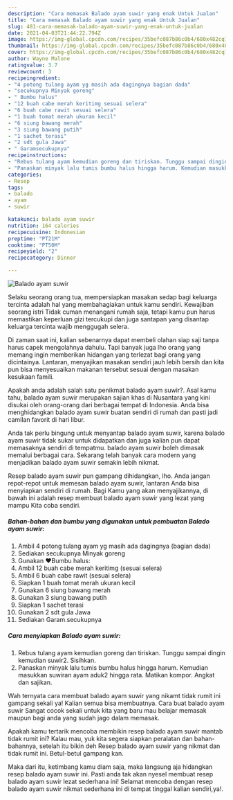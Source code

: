 ```yaml
---
description: "Cara memasak Balado ayam suwir yang enak Untuk Jualan"
title: "Cara memasak Balado ayam suwir yang enak Untuk Jualan"
slug: 481-cara-memasak-balado-ayam-suwir-yang-enak-untuk-jualan
date: 2021-04-03T21:44:22.794Z
image: https://img-global.cpcdn.com/recipes/35befc087b86c0b4/680x482cq70/balado-ayam-suwir-foto-resep-utama.jpg
thumbnail: https://img-global.cpcdn.com/recipes/35befc087b86c0b4/680x482cq70/balado-ayam-suwir-foto-resep-utama.jpg
cover: https://img-global.cpcdn.com/recipes/35befc087b86c0b4/680x482cq70/balado-ayam-suwir-foto-resep-utama.jpg
author: Wayne Malone
ratingvalue: 3.7
reviewcount: 3
recipeingredient:
- "4 potong tulang ayam yg masih ada dagingnya bagian dada"
- "secukupnya Minyak goreng"
- " Bumbu halus"
- "12 buah cabe merah keritimg sesuai selera"
- "6 buah cabe rawit sesuai selera"
- "1 buah tomat merah ukuran kecil"
- "6 siung bawang merah"
- "3 siung bawang putih"
- "1 sachet terasi"
- "2 sdt gula Jawa"
- " Garamsecukupnya"
recipeinstructions:
- "Rebus tulang ayam kemudian goreng dan tiriskan. Tunggu sampai dingin kemudian suwir2. Sisihkan."
- "Panaskan minyak lalu tumis bumbu halus hingga harum. Kemudian masukkan suwiran ayam aduk2 hingga rata. Matikan kompor. Angkat dan sajikan."
categories:
- Resep
tags:
- balado
- ayam
- suwir

katakunci: balado ayam suwir 
nutrition: 164 calories
recipecuisine: Indonesian
preptime: "PT21M"
cooktime: "PT50M"
recipeyield: "2"
recipecategory: Dinner

---
```



![Balado ayam suwir](https://img-global.cpcdn.com/recipes/35befc087b86c0b4/680x482cq70/balado-ayam-suwir-foto-resep-utama.jpg)

Selaku seorang orang tua, mempersiapkan masakan sedap bagi keluarga tercinta adalah hal yang membahagiakan untuk kamu sendiri. Kewajiban seorang istri Tidak cuman menangani rumah saja, tetapi kamu pun harus memastikan keperluan gizi tercukupi dan juga santapan yang disantap keluarga tercinta wajib menggugah selera.

Di zaman  saat ini, kalian sebenarnya dapat membeli olahan siap saji tanpa harus capek mengolahnya dahulu. Tapi banyak juga lho orang yang memang ingin memberikan hidangan yang terlezat bagi orang yang dicintainya. Lantaran, menyajikan masakan sendiri jauh lebih bersih dan kita pun bisa menyesuaikan makanan tersebut sesuai dengan masakan kesukaan famili. 



Apakah anda adalah salah satu penikmat balado ayam suwir?. Asal kamu tahu, balado ayam suwir merupakan sajian khas di Nusantara yang kini disukai oleh orang-orang dari berbagai tempat di Indonesia. Anda bisa menghidangkan balado ayam suwir buatan sendiri di rumah dan pasti jadi camilan favorit di hari libur.

Anda tak perlu bingung untuk menyantap balado ayam suwir, karena balado ayam suwir tidak sukar untuk didapatkan dan juga kalian pun dapat memasaknya sendiri di tempatmu. balado ayam suwir boleh dimasak memalui berbagai cara. Sekarang telah banyak cara modern yang menjadikan balado ayam suwir semakin lebih nikmat.

Resep balado ayam suwir pun gampang dihidangkan, lho. Anda jangan repot-repot untuk memesan balado ayam suwir, lantaran Anda bisa menyiapkan sendiri di rumah. Bagi Kamu yang akan menyajikannya, di bawah ini adalah resep membuat balado ayam suwir yang lezat yang mampu Kita coba sendiri.

<!--inarticleads1-->

##### Bahan-bahan dan bumbu yang digunakan untuk pembuatan Balado ayam suwir:

1. Ambil 4 potong tulang ayam yg masih ada dagingnya (bagian dada)
1. Sediakan secukupnya Minyak goreng
1. Gunakan  ❤️Bumbu halus:
1. Ambil 12 buah cabe merah keritimg (sesuai selera)
1. Ambil 6 buah cabe rawit (sesuai selera)
1. Siapkan 1 buah tomat merah ukuran kecil
1. Gunakan 6 siung bawang merah
1. Gunakan 3 siung bawang putih
1. Siapkan 1 sachet terasi
1. Gunakan 2 sdt gula Jawa
1. Sediakan  Garam.secukupnya




<!--inarticleads2-->

##### Cara menyiapkan Balado ayam suwir:

1. Rebus tulang ayam kemudian goreng dan tiriskan. Tunggu sampai dingin kemudian suwir2. Sisihkan.
1. Panaskan minyak lalu tumis bumbu halus hingga harum. Kemudian masukkan suwiran ayam aduk2 hingga rata. Matikan kompor. Angkat dan sajikan.




Wah ternyata cara membuat balado ayam suwir yang nikamt tidak rumit ini gampang sekali ya! Kalian semua bisa membuatnya. Cara buat balado ayam suwir Sangat cocok sekali untuk kita yang baru mau belajar memasak maupun bagi anda yang sudah jago dalam memasak.

Apakah kamu tertarik mencoba membikin resep balado ayam suwir mantab tidak rumit ini? Kalau mau, yuk kita segera siapkan peralatan dan bahan-bahannya, setelah itu bikin deh Resep balado ayam suwir yang nikmat dan tidak rumit ini. Betul-betul gampang kan. 

Maka dari itu, ketimbang kamu diam saja, maka langsung aja hidangkan resep balado ayam suwir ini. Pasti anda tak akan nyesel membuat resep balado ayam suwir lezat sederhana ini! Selamat mencoba dengan resep balado ayam suwir nikmat sederhana ini di tempat tinggal kalian sendiri,ya!.


